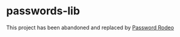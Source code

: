 passwords-lib
=============

This project has been abandoned and replaced by
[Password Rodeo](https://github.com/cpythoud/password-rodeo)
